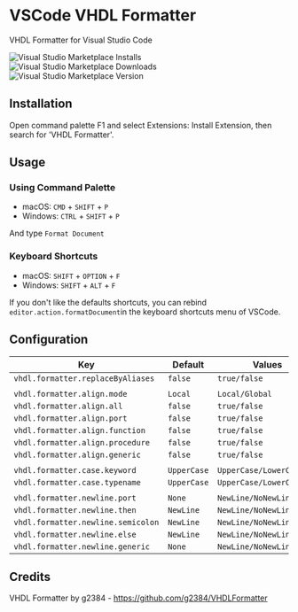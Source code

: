 # VSCode VHDL Formatter
VHDL Formatter for Visual Studio Code

![Visual Studio Marketplace Installs](https://img.shields.io/visual-studio-marketplace/i/Vinrobot.vhdl-formatter.svg?style=flat-square)
![Visual Studio Marketplace Downloads](https://img.shields.io/visual-studio-marketplace/d/Vinrobot.vhdl-formatter.svg?style=flat-square)
![Visual Studio Marketplace Version](https://img.shields.io/visual-studio-marketplace/v/Vinrobot.vhdl-formatter.svg?style=flat-square)

## Installation
Open command palette F1 and select Extensions: Install Extension, then search for 'VHDL Formatter'.

## Usage

### Using Command Palette

- macOS: `CMD` + `SHIFT` + `P`
- Windows: `CTRL` + `SHIFT` + `P`

And type `Format Document`

### Keyboard Shortcuts

- macOS: `SHIFT` + `OPTION` + `F`
- Windows: `SHIFT` + `ALT` + `F`

If you don't like the defaults shortcuts, you can rebind `editor.action.formatDocument`in the keyboard shortcuts menu of VSCode.

## Configuration

| Key                                | Default     | Values                   |
|------------------------------------|-------------|--------------------------|
| `vhdl.formatter.replaceByAliases`  | `false`     | `true/false`             |
|                                    |             |                          |
| `vhdl.formatter.align.mode`        | `Local`     | `Local/Global`           |
| `vhdl.formatter.align.all`         | `false`     | `true/false`             |
| `vhdl.formatter.align.port`        | `false`     | `true/false`             |
| `vhdl.formatter.align.function`    | `false`     | `true/false`             |
| `vhdl.formatter.align.procedure`   | `false`     | `true/false`             |
| `vhdl.formatter.align.generic`     | `false`     | `true/false`             |
|                                    |             |                          |
| `vhdl.formatter.case.keyword`      | `UpperCase` | `UpperCase/LowerCase`    |
| `vhdl.formatter.case.typename`     | `UpperCase` | `UpperCase/LowerCase`    |
|                                    |             |                          |
| `vhdl.formatter.newline.port`      | `None`      | `NewLine/NoNewLine/None` |
| `vhdl.formatter.newline.then`      | `NewLine`   | `NewLine/NoNewLine/None` |
| `vhdl.formatter.newline.semicolon` | `NewLine`   | `NewLine/NoNewLine/None` |
| `vhdl.formatter.newline.else`      | `NewLine`   | `NewLine/NoNewLine/None` |
| `vhdl.formatter.newline.generic`   | `None`      | `NewLine/NoNewLine/None` |

## Credits

VHDL Formatter by g2384 - https://github.com/g2384/VHDLFormatter
